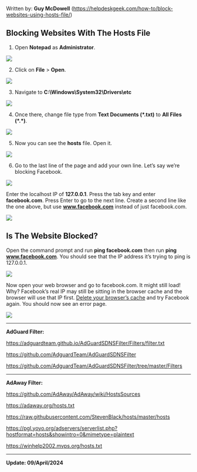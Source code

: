 Written by: **Guy McDowell** (https://helpdeskgeek.com/how-to/block-websites-using-hosts-file/)

**Blocking Websites With The Hosts File**
-----------------------------------------

1.  Open **Notepad** as **Administrator**.

![](https://helpdeskgeek.com/wp-content/pictures/2020/06/notepad-run-as-admin.png)

2.  Click on **File** \> **Open**. 

![](https://helpdeskgeek.com/wp-content/pictures/2020/06/notepad-file-open.png)

3.  Navigate to **C:\\Windows\\System32\\Drivers\\etc**

![](https://helpdeskgeek.com/wp-content/pictures/2020/06/navigate-to-hosts-file.png)

4.  Once there, change file type from **Text Documents (\*.txt)** to **All Files (\*.\*)**.

![](https://helpdeskgeek.com/wp-content/pictures/2020/06/change-filetype.png)

5.  Now you can see the **hosts** file. Open it.

![](https://helpdeskgeek.com/wp-content/pictures/2020/06/hosts.file_.visible.png)

6.  Go to the last line of the page and add your own line. Let’s say we’re blocking Facebook.

![](https://helpdeskgeek.com/wp-content/pictures/2020/06/hosts-file-unaltered.jpg)

Enter the localhost IP of **127.0.0.1**. Press the tab key and enter **facebook.com**. Press Enter to go to the next line. Create a second line like the one above, but use **www.facebook.com** instead of just facebook.com. 

![](https://helpdeskgeek.com/wp-content/pictures/2020/06/facebook-localhost-entries.png)

**Is The Website Blocked?** 
----------------------------

Open the command prompt and run **ping facebook.com** then run **ping www.facebook.com**. You should see that the IP address it’s trying to ping is 127.0.0.1.

![](https://helpdeskgeek.com/wp-content/pictures/2020/06/ping-facebook-localhost.jpg)

Now open your web browser and go to facebook.com. It might still load! Why? Facebook’s real IP may still be sitting in the browser cache and the browser will use that IP first. [Delete your browser’s cache](https://www.online-tech-tips.com/computer-tips/how-to-clear-the-cache-of-any-web-browser/) and try Facebook again. You should now see an error page.

![](https://helpdeskgeek.com/wp-content/pictures/2020/06/facebook-error-message.png)

-----------------------------------------

**AdGuard Filter:**

https://adguardteam.github.io/AdGuardSDNSFilter/Filters/filter.txt

https://github.com/AdguardTeam/AdGuardSDNSFilter

https://github.com/AdguardTeam/AdGuardSDNSFilter/tree/master/Filters

-----------------------------------------

**AdAway Filter:**

https://github.com/AdAway/AdAway/wiki/HostsSources

https://adaway.org/hosts.txt

https://raw.githubusercontent.com/StevenBlack/hosts/master/hosts

https://pgl.yoyo.org/adservers/serverlist.php?hostformat=hosts&showintro=0&mimetype=plaintext

https://winhelp2002.mvps.org/hosts.txt

-----------------------------------------

**Update: 09/April/2024**
